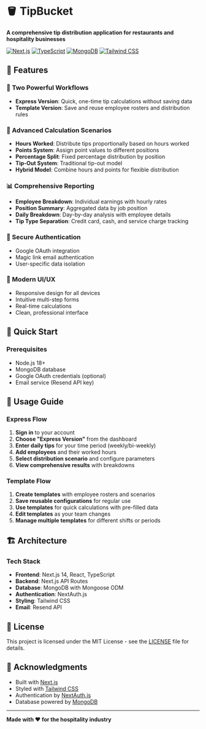 # 🪣 TipBucket

**A comprehensive tip distribution application for restaurants and hospitality businesses**

[![Next.js](https://img.shields.io/badge/Next.js-14-black?style=for-the-badge&logo=next.js)](https://nextjs.org/)
[![TypeScript](https://img.shields.io/badge/TypeScript-007ACC?style=for-the-badge&logo=typescript&logoColor=white)](https://www.typescriptlang.org/)
[![MongoDB](https://img.shields.io/badge/MongoDB-4EA94B?style=for-the-badge&logo=mongodb&logoColor=white)](https://www.mongodb.com/)
[![Tailwind CSS](https://img.shields.io/badge/Tailwind_CSS-38B2AC?style=for-the-badge&logo=tailwind-css&logoColor=white)](https://tailwindcss.com/)

## 🌟 Features

### 💼 Two Powerful Workflows
- **Express Version**: Quick, one-time tip calculations without saving data
- **Template Version**: Save and reuse employee rosters and distribution rules

### 🧮 Advanced Calculation Scenarios
- **Hours Worked**: Distribute tips proportionally based on hours worked
- **Points System**: Assign point values to different positions
- **Percentage Split**: Fixed percentage distribution by position
- **Tip-Out System**: Traditional tip-out model
- **Hybrid Model**: Combine hours and points for flexible distribution

### 📊 Comprehensive Reporting
- **Employee Breakdown**: Individual earnings with hourly rates
- **Position Summary**: Aggregated data by job position
- **Daily Breakdown**: Day-by-day analysis with employee details
- **Tip Type Separation**: Credit card, cash, and service charge tracking

### 🔐 Secure Authentication
- Google OAuth integration
- Magic link email authentication
- User-specific data isolation

### 📱 Modern UI/UX
- Responsive design for all devices
- Intuitive multi-step forms
- Real-time calculations
- Clean, professional interface

## 🚀 Quick Start

### Prerequisites
- Node.js 18+ 
- MongoDB database
- Google OAuth credentials (optional)
- Email service (Resend API key)

## 📖 Usage Guide

### Express Flow
1. **Sign in** to your account
2. **Choose "Express Version"** from the dashboard
3. **Enter daily tips** for your time period (weekly/bi-weekly)
4. **Add employees** and their worked hours
5. **Select distribution scenario** and configure parameters
6. **View comprehensive results** with breakdowns

### Template Flow
1. **Create templates** with employee rosters and scenarios
2. **Save reusable configurations** for regular use
3. **Use templates** for quick calculations with pre-filled data
4. **Edit templates** as your team changes
5. **Manage multiple templates** for different shifts or periods

## 🏗️ Architecture

### Tech Stack
- **Frontend**: Next.js 14, React, TypeScript
- **Backend**: Next.js API Routes
- **Database**: MongoDB with Mongoose ODM
- **Authentication**: NextAuth.js
- **Styling**: Tailwind CSS
- **Email**: Resend API

## 📄 License

This project is licensed under the MIT License - see the [LICENSE](LICENSE) file for details.

## 🙏 Acknowledgments

- Built with [Next.js](https://nextjs.org/)
- Styled with [Tailwind CSS](https://tailwindcss.com/)
- Authentication by [NextAuth.js](https://next-auth.js.org/)
- Database powered by [MongoDB](https://www.mongodb.com/)


---

**Made with ❤️ for the hospitality industry**

